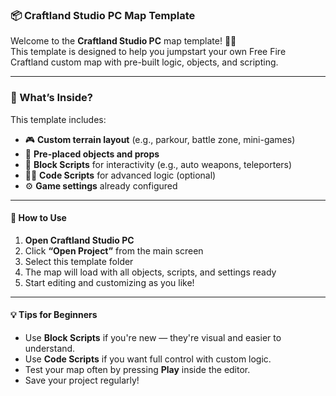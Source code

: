 ### 📦 Craftland Studio PC Map Template

Welcome to the **Craftland Studio PC** map template! 🧱✨  
This template is designed to help you jumpstart your own Free Fire Craftland custom map with pre-built logic, objects, and scripting.

---

### 🚀 What’s Inside?

This template includes:

- 🎮 **Custom terrain layout** (e.g., parkour, battle zone, mini-games)
- 🧱 **Pre-placed objects and props**
- 🧠 **Block Scripts** for interactivity (e.g., auto weapons, teleporters)
- 🧑‍💻 **Code Scripts** for advanced logic (optional)
- ⚙️ **Game settings** already configured

---

#### 🧰 How to Use

1. **Open Craftland Studio PC**
2. Click **“Open Project”** from the main screen
3. Select this template folder
4. The map will load with all objects, scripts, and settings ready
5. Start editing and customizing as you like!

---

#### 💡 Tips for Beginners

- Use **Block Scripts** if you're new — they're visual and easier to understand.
- Use **Code Scripts** if you want full control with custom logic.
- Test your map often by pressing **Play** inside the editor.
- Save your project regularly!